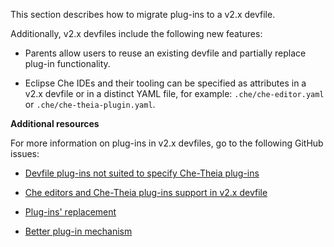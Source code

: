 This section describes how to migrate plug-ins to a v2.x devfile.

Additionally, v2.x devfiles include the following new features:

-   Parents allow users to reuse an existing devfile and partially
    replace plug-in functionality.

-   Eclipse Che IDEs and their tooling can be specified as attributes in
    a v2.x devfile or in a distinct YAML file, for example:
    `.che/che-editor.yaml` or `.che/che-theia-plugin.yaml`.

**Additional resources**

For more information on plug-ins in v2.x devfiles, go to the following
GitHub issues:

-   [Devfile plug-ins not suited to specify Che-Theia
    plug-ins](https://github.com/eclipse/che/issues/18669)

-   [Che editors and Che-Theia plug-ins support in v2.x
    devfile](https://github.com/eclipse/che/issues/18668)

-   [Plug-ins' replacement](https://github.com/devfile/api/issues/364)

-   [Better plug-in mechanism](https://github.com/devfile/api/issues/31)
